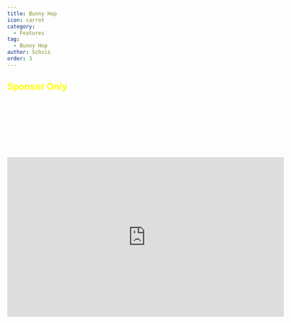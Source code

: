 ```yaml
---
title: Bunny Hop
icon: carrot
category:
  - Features
tag:
  - Bunny Hop
author: Schvis
order: 3
---
```


## <span style='color:yellow;'>Sponsor Only</span>
## <span style='color:white;'>Bunny Hop will jump automatically after first jump when enabled.</span>

## <span style='color:white;'>Example Video:</span>

<iframe width="640" height="369" src="https://www.youtube.com/embed/Gh2GX23E6dw?list=PL5eI1Tb64p56g27qfYk7VuFTz4FK6YrKa" title="Korepi - Bunnyhop (Sponsor)" frameborder="0" allow="accelerometer; autoplay; clipboard-write; encrypted-media; gyroscope; picture-in-picture; web-share" allowfullscreen></iframe>
